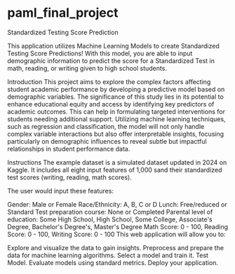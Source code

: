 # paml_final_project
Standardized Testing Score Prediction

This application utilizes Machine Learning Models to create Standardized Testing Score Predictions! With this model, you are able to input demographic information to predict the score for a Standardized Test in math, reading, or writing given to high school students.

Introduction
This project aims to explore the complex factors affecting student academic performance by developing a predictive model based on demographic variables. The significance of this study lies in its potential to enhance educational equity and access by identifying key predictors of academic outcomes. This can help in formulating targeted interventions for students needing additional support. Utilizing machine learning techniques, such as regression and classification, the model will not only handle complex variable interactions but also offer interpretable insights, focusing particularly on demographic influences to reveal subtle but impactful relationships in student performance data.

Instructions
The example dataset is a simulated dataset updated in 2024 on Kaggle. It includes all eight input features of 1,000 sand their standardized test scores (writing, reading, math scores).

The user would input these features:

Gender: Male or Female
Race/Ethnicity: A, B, C or D
Lunch: Free/reduced or Standard
Test preparation course: None or Completed
Parental level of education: Some High School, High School, Some College, Associate's Degree, Bachelor's Degree's, Master's Degree
Math Score: 0 - 100, Reading Score: 0 - 100, Writing Score: 0 - 100
This web application will allow you to:

Explore and visualize the data to gain insights.
Preprocess and prepare the data for machine learning algorithms.
Select a model and train it.
Test Model. Evaluate models using standard metrics.
Deploy your application.
